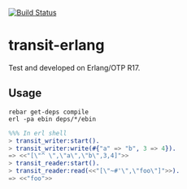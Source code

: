 [![Build
Status](https://travis-ci.org/isaiah/transit-erlang.svg)](https://travis-ci.org/isaiah/transit-erlang)

transit-erlang
==============

Test and developed on Erlang/OTP R17.

Usage
-----

```shell
rebar get-deps compile
erl -pa ebin deps/*/ebin
```

```erlang
%%% In erl shell
> transit_writer:start().
> transit_writer:write(#{"a" => "b", 3 => 4}).
=> <<"[\"^ \",\"a\",\"b\",3,4]">>
> transit_reader:start().
> transit_reader:read(<<"[\"~#'\",\"foo\"]">>).
=> <<"foo">>
```
